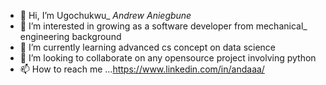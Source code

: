 - 👋 Hi, I’m Ugochukwu_ _Andrew Aniegbune_
- 👀 I’m interested in growing as a software developer from mechanical_ engineering background
- 🌱 I’m currently learning advanced cs concept on data science
- 💞️ I’m looking to collaborate on any opensource project involving python
- 📫 How to reach me ...https://www.linkedin.com/in/andaaa/

<!---
drewsngit/drewsngit is a ✨ special ✨ repository because its `README.md` (this file) appears on your GitHub profile.
You can click the Preview link to take a look at your changes.
--->
